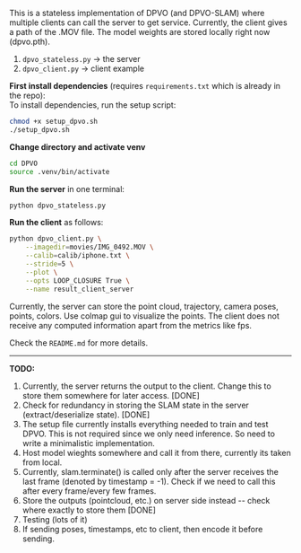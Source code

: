 This is a stateless implementation of DPVO (and DPVO-SLAM) where multiple clients can call the server to get service. Currently, the client gives a path of the .MOV file. The model weights are stored locally right now (dpvo.pth).

1. `dpvo_stateless.py` &rarr; the server  
2. `dpvo_client.py` &rarr; client example

**First install dependencies** (requires `requirements.txt` which is already in the repo):  
To install dependencies, run the setup script:

```bash
chmod +x setup_dpvo.sh
./setup_dpvo.sh
```

**Change directory and activate venv**
```bash
cd DPVO
source .venv/bin/activate
```

**Run the server** in one terminal:

```bash
python dpvo_stateless.py
```

**Run the client** as follows:

```bash
python dpvo_client.py \
    --imagedir=movies/IMG_0492.MOV \
    --calib=calib/iphone.txt \
    --stride=5 \
    --plot \
    --opts LOOP_CLOSURE True \
    --name result_client_server
```

Currently, the server can store the point cloud, trajectory, camera poses, points, colors. Use colmap gui to visualize the points. The client does not receive any computed information apart from the metrics like fps.

Check the `README.md` for more details.

---

**TODO:**
1. Currently, the server returns the output to the client. Change this to store them somewhere for later access. [DONE]
2. Check for redundancy in storing the SLAM state in the server (extract/deserialize state). [DONE]
3. The setup file currently installs everything needed to train and test DPVO. This is not required since we only need inference. So need to write a minimalistic implementation.
4. Host model wieghts somewhere and call it from there, currently its taken from local.
5. Currently, slam.terminate() is called only after the server receives the last frame (denoted by timestamp = -1). Check if we need to call this after every frame/every few frames.
6. Store the outputs (pointcloud, etc.) on server side instead -- check where exactly to store them [DONE]
7. Testing (lots of it)
8. If sending poses, timestamps, etc to client, then encode it before sending.
